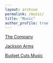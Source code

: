 ```yaml
---
layout: archive
permalink: /music/
title: "Music"
author_profile: true
---
```


[The Company]

[Jackson Arms]

[Budget Cuts Music]

[The Company]: https://soundcloud.com/thecompanysoundsystem
[Jackson Arms]: https://soundcloud.com/jacksonarms
[Budget Cuts Music]: http://budgetcutsmusic.com
